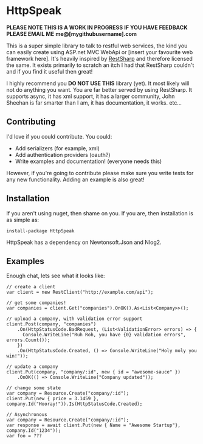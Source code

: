 HttpSpeak
=========

**PLEASE NOTE THIS IS A WORK IN PROGRESS**
**IF YOU HAVE FEEDBACK PLEASE EMAIL ME**
**me@[mygithubusername].com**

This is a super simple library to talk to restful web services, the kind you can easily create using
ASP.net MVC WebApi or [insert your favourite web framework here]. It's heavily inspired 
by [RestSharp](http://restsharp.org) and therefore licensed the same. It exists primarily to scratch 
an itch I had that RestSharp couldn't and if you find it useful then great!

I highly recommend you **DO NOT USE THIS** library (yet). It most likely will not do anything you want. You are 
far better served by using RestSharp. It supports async, it has xml support, it has a larger community,
John Sheehan is far smarter than I am, it has documentation, it works. etc... 

Contributing
------------

I'd love if you could contribute. You could:

* Add serializers (for example, xml)
* Add authentication providers (oauth?)
* Write examples and documentation! (everyone needs this)

However, if you're going to contribute please make sure you write tests for any new functionality.
Adding an example is also great!

Installation
------------

If you aren't using nuget, then shame on you. If you are, then installation is as simple as:

    install-package HttpSpeak

HttpSpeak has a dependency on Newtonsoft.Json and Nlog2.

Examples
--------

Enough chat, lets see what it looks like:

    // create a client
    var client = new RestClient("http://example.com/api");
    
    // get some companies!
    var companies = client.Get("companies").OnOK().As<List<Company>>();
  
    // upload a company, with validation error support
    client.Post(company, "companies")
        .On(HttpStatusCode.BadRequest, (List<ValidationError> errors) => {
          Console.WriteLine("Ruh Roh, you have {0} validation errors", errors.Count());
        })
        .On(HttpStatusCode.Created, () => Console.WriteLine("Holy moly you win!"));
    
    // update a company
    client.Put(company, "company/:id", new { id = "awesome-sauce" })
        .OnOK(() => Console.WriteLine("Company updated"));
        
    // change some state
    var company = Resource.Create("company/:id");
    client.Put(new { price = 3.1459 }, company.Id("Hooray!")).Is(HttpStatusCode.Created);
    
    // Asynchronous
    var company = Resource.Create("company/:id");
    var response = await client.Put(new { Name = "Awesome Startup"}, company.Id("1234"));
    var foo = ???